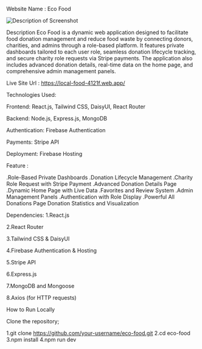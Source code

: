 Website Name : Eco Food

![Description of Screenshot](https://i.ibb.co.com/GygpRqX/Screenshot-2025-08-08-192622.png)

Description
Eco Food is a dynamic web application designed to facilitate food donation management and reduce food waste by connecting donors, charities, and admins through a role-based platform. It features private dashboards tailored to each user role, seamless donation lifecycle tracking, and secure charity role requests via Stripe payments. The application also includes advanced donation details, real-time data on the home page, and comprehensive admin management panels.


Live Site Url :  https://local-food-4121f.web.app/



Technologies Used:

Frontend: React.js, Tailwind CSS, DaisyUI, React Router

Backend: Node.js, Express.js, MongoDB

Authentication: Firebase Authentication

Payments: Stripe API

Deployment: Firebase Hosting




Feature : 

.Role-Based Private Dashboards
.Donation Lifecycle Management
.Charity Role Request with Stripe Payment
.Advanced Donation Details Page
.Dynamic Home Page with Live Data
.Favorites and Review System
.Admin Management Panels
.Authentication with Role Display
.Powerful All Donations Page
Donation Statistics and Visualization



Dependencies:
1.React.js

2.React Router

3.Tailwind CSS & DaisyUI

4.Firebase Authentication & Hosting

5.Stripe API

6.Express.js

7.MongoDB and Mongoose

8.Axios (for HTTP requests)


How to Run Locally

Clone the repository;

1.git clone https://github.com/your-username/eco-food.git
2.cd eco-food
3.npm install
4.npm run dev

